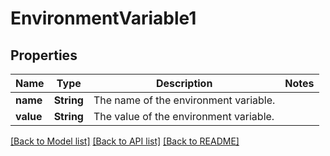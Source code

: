 # EnvironmentVariable1

## Properties

Name | Type | Description | Notes
------------ | ------------- | ------------- | -------------
**name** | **String** | The name of the environment variable. | 
**value** | **String** | The value of the environment variable. | 

[[Back to Model list]](../README.md#documentation-for-models) [[Back to API list]](../README.md#documentation-for-api-endpoints) [[Back to README]](../README.md)


